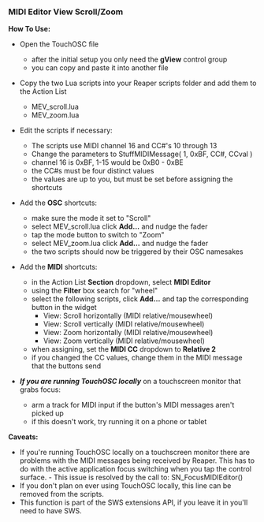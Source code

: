 ### MIDI Editor View Scroll/Zoom
**How To Use:**  
- Open the TouchOSC file
	- after the initial setup you only need the **gView** control group
	- you can copy and paste it into another file
- Copy the two Lua scripts into your Reaper scripts folder and add them to the Action List
	- MEV_scroll.lua
	- MEV_zoom.lua
- Edit the scripts if necessary:
	- The scripts use MIDI channel 16 and CC#'s 10 through 13
	- Change the parameters to StuffMIDIMessage( 1, 0xBF, CC#, CCval )
	- channel 16 is 0xBF, 1-15 would be 0xB0 - 0xBE
	- the CC#s must be four distinct values
	- the values are up to you, but must be set before assigning the shortcuts

- Add the **OSC** shortcuts:
	- make sure the mode it set to "Scroll"
	- select MEV_scroll.lua click **Add...** and nudge the fader
	- tap the mode button to switch to "Zoom"
	- select MEV_zoom.lua click **Add...** and nudge the fader
	- the two scripts should now be triggered by their OSC namesakes

- Add the **MIDI** shortcuts:
	- in the Action List **Section** dropdown, select **MIDI Editor**
	- using the **Filter** box search for "wheel"
	- select the following scripts, click **Add...** and tap the corresponding button in the widget
		- View: Scroll horizontally (MIDI relative/mousewheel)
		- View: Scroll vertically (MIDI relative/mousewheel)
		- View: Zoom horizontally (MIDI relative/mousewheel)
		- View: Zoom vertically (MIDI relative/mousewheel)
	- when assigning, set the **MIDI CC** dropdown to **Relative 2**
	- if you changed the CC values, change them in the MIDI message that the buttons send

- ***If you are running TouchOSC locally*** on a touchscreen monitor that grabs focus:
	- arm a track for MIDI input if the button's MIDI messages aren't picked up
	- if this doesn't work, try running it on a phone or tablet

**Caveats:**
  - If you're running TouchOSC locally on a touchscreen monitor there are problems with the MIDI messages being received by Reaper. This has to do with the active application focus switching when you tap the control surface. 	- This issue is resolved by the call to:
		SN_FocusMIDIEditor()
- If you don't plan on ever using TouchOSC locally, this line can be removed from the scripts.
- This function is part of the SWS extensions API, if you leave it in you'll need to have SWS.
